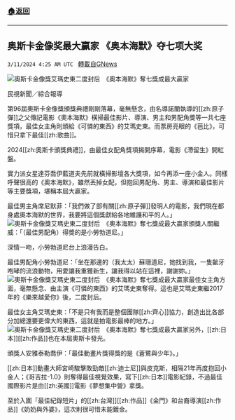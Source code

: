 ###  [:house:返回](README.md)
---


## 奥斯卡金像奖最大赢家 《奥本海默》夺七项大奖
`3/11/2024 4:25 AM UTC ` [轉載自GNews](https://gnews.org/articles/2383349)

![奧斯卡金像獎艾瑪史東二度封后　《奧本海默》奪七獎成最大贏家](https://cdn.ftvnews.com.tw/manasystem/FileData/News/d4056383-7e64-40e5-bc90-6fb45e417458.jpg "奧斯卡金像獎艾瑪史東二度封后　《奧本海默》奪七獎成最大贏家")

民視新聞／綜合報導

第96屆奧斯卡金像獎頒獎典禮剛剛落幕，毫無懸念，由名導諾蘭執導的[[zh:原子彈]]之父傳記電影《奧本海默》橫掃最佳影片、導演、男主和男配角獎等一共七座獎項，最佳女主角則頒給《可憐的東西》的艾瑪史東。而票房亮眼的《芭比》，可惜只拿下最佳[[zh:歌曲]]。

2024[[zh:奧斯卡頒獎典禮]]，由最佳女配角獎項揭開序幕，電影《滯留生》開紅盤。

實力派女星達芬喬伊藍道夫先前就橫掃影壇各大獎項，如今再添一座小金人。同樣呼聲很高的《奧本海默》，雖然丟掉女配，但抱回男配角、男主、導演和最佳影片等主要獎項，堪稱本屆大贏家。

最佳男主角席尼默菲：「我們做了部有關[[zh:原子彈]]發明人的電影，我們現在都身處奧本海默的世界，我要將這個獎獻給各地維護和平的人。」![奧斯卡金像獎艾瑪史東二度封后　《奧本海默》奪七獎成最大贏家](https://cdn.ftvnews.com.tw/summernotefiles/News/a80dc4e8-dcda-4c0a-b31f-1d9a08b4a60d.jpg "奧斯卡金像獎艾瑪史東二度封后　《奧本海默》奪七獎成最大贏家")頒獎人關繼威：「（最佳男配角）得獎的是小勞勃道尼。」

深情一吻，小勞勃道尼台上浪漫告白。

最佳男配角小勞勃道尼：「坐在那邊的（我太太）蘇珊道尼，她找到我，一隻齜牙咆哮的流浪動物，用愛讓我重獲新生，讓我得以站在這裡，謝謝妳。」![奧斯卡金像獎艾瑪史東二度封后　《奧本海默》奪七獎成最大贏家](https://cdn.ftvnews.com.tw/summernotefiles/News/f013580a-07e0-4425-8c94-47f0da3914db.jpg "奧斯卡金像獎艾瑪史東二度封后　《奧本海默》奪七獎成最大贏家")最佳女主角方面，毫無懸念、由主演《可憐的東西》的艾瑪史東奪得。這也是艾瑪史東繼2017年的《樂來越愛你》後，二度封后。

最佳女主角艾瑪史東：「不是只有我而是整個團隊[[zh:齊心]]協力，創造出比各部分加總還要更偉大的東西，這就是拍電影最棒的地方。」![奧斯卡金像獎艾瑪史東二度封后　《奧本海默》奪七獎成最大贏家](https://cdn.ftvnews.com.tw/summernotefiles/News/4928c02a-258a-4490-ab36-af6720c4956f.jpg "奧斯卡金像獎艾瑪史東二度封后　《奧本海默》奪七獎成最大贏家")另外，[[zh:日本]][[zh:作品]]也在本屆奧斯卡發光。

頒獎人安雅泰勒喬伊：「最佳動畫片獎得獎的是《蒼鷺與少年》。」

[[zh:日本]]動畫大師宮崎駿擊敗勁敵[[zh:迪士尼]]與皮克斯，相隔21年再度抱回小金人；《哥吉拉-1.0》則奪得最佳視覺效果，寫下[[zh:日本]]電影紀錄，不過最佳國際影片是由[[zh:英國]]電影《夢想集中營》拿獎。

至於入圍「最佳紀錄短片」的[[zh:台灣]][[zh:作品]]《金門》和台裔導演[[zh:作品]]《奶奶與外婆》，這次則很可惜未能鍍金。
